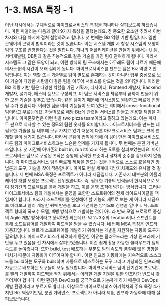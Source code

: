 # 1-3. MSA 특징 - 1

이번 차시에서는 구체적으로 마이크로서비스의 특징을 하나하나 살펴보도록 하겠습니다.
마틴 파울러는 다음과 같이 9가지 특성을 말했는데요. 전 중요한 요소만 추려서 이번 차시와 다음 차시에 걸쳐 설명하려고 합니다.
첫 번째는 Biz 역량 기반 팀입니다. 멜빈 콘웨이의 콘웨이 법칙이라는 것이 있습니다. 이는 시스템 개발 시 항상 시스템의 모양이 팀의 구조를 반영한다는 것을 말합니다.
하나의 어플리케이션을 만들기 위해서는 UI팀, 서버개발팀, DB팀과 같은 직능적으로 같은 기술을 가진 팀이 관여하게 됩니다.
따라서 시스템도 그 같은 모양이 되고, 이런 방식의 팀 구조에서는 아무래도 팀이 다르기 때문에 의사소통의 시간이 오래 걸리게 됩니다.
마이크로서비스를 만드는 팀은 Biz 역량 기반 팀입니다. 이는 역할 또는 기술별로 팀이 별도로 존재하는 것이 아니라
업무 중심으로 보여 기술이 다양한 사람들이 같은 팀을 이루어 서비스를 만드는 것을 의미합니다.
이러한 Biz 역량 기반 팀은 다양한 역할을 가진 기획자, 디자이너, Frontend 개발자, Backend 개발자, 설계자, 테스터 등으로 구성되고,
이 팀은 서비스를 처음부터 끝까지 만들기 위한 모든 기술을 갖추고 있습니다.
같은 팀이기 때문에 의사소통도 원활하고 빠르게 진행될 수가 있습니다. 이러한 팀을 여러 기능들이 모여 있다는 의미에서 cross-functional 팀이라고 부르는데요.
자율적으로 해당 Biz에 관련된 서비스를 만들고 운용할 책임을 지닙니다.
아마존닷컴은 이런 팀을 two pizza team이라고 말하고 있는데요. 이는 피자 두 판으로 식사할 수 있는 정도의 팀원 숫자를 의미합니다.
마이크로서비스를 만드는 데 필요한 기술을 팀 내부에 모두 가지고 있기 때문에 다른 마이크로서비스 팀과는 크게 연계할 일이 생기지 않습니다.
따라서 콘웨이 법칙에 의해 이 팀이 만든 마이크로서비스도 다른 팀의 마이크로서비스하고는 느슨한 연계를 가지게 됩니다.
두 번째는 분권 거버넌스입니다. 첫 시간에 아마존의 built in, run it이라고 하는 모토를 살펴보았는데요.
마이크로서비스 팀으로 구성된 조직은 중앙에 강력한 표준이나 절차의 준수를 강요하지 않습니다.
각 마이크로서비스 팀은 빠르게 제품을 만드는 것을 목적으로 스스로 효율적인 방법론과 도구, 기술을 찾아 적용합니다. 아마도 현실 세계에 지방자치제도와 유사할 것 같습니다.
세 번째 MSA 특징은 프로젝트가 아니라 제품입니다. 기존까지 대부분의 어플리케이션 개발 모델은 프로젝트 단위였습니다.
즉, 필요한 기술의 인력들이 한시적으로 모여 장기간의 프로젝트를 통해 개발을 하고, 이를 운영 조직에 넘기는 방식입니다.
그러나 마이크로서비스 팀의 개발에서는 운영을 포함한 소프트웨어의 전체 라이프사이클을 책임져야 합니다.
따라서 소프트웨어를 완성해야 할 기능의 세트로 보는 게 아니라 제품으로 바라보고 빨리 개발한 뒤에 반응을 보고 개선하는 방식으로 진행을 합니다.
즉, 프로젝트 형태의 폭포수 모델, 빅뱅 방식으로 개발하는 것이 아니라 반복 모델 프로덕트 중심의 Agile 개발 방식이라고 생각하면 되는데요.
약 2~3주의 iteration이나 스프린트를 통해 소프트웨어를 개발하여 피드백을 받을 수 있습니다.
네 번째 MSA 특징은 인프라 자동화입니다. 빠르게 소프트웨어를 개발하기 위해서는 개발을 지원하는 자동화 도구가 필요합니다.
마이크로서비스가 화려하게 등장한 이유는 클라우드라는 가상 인프라에 기반을 두고 있음을 전 차시에서 살펴보았습니다.
이런 쉽게 활용 가능한 클라우드가 팀의 속도를 높여줍니다. 또한 build, test 배포하는 부분도 팀의 속도와 품질에 많은 영향을 미치기 때문에 자동화가 이루어져야 합니다.
이런 인프라 자동화에는 지속적으로 소스코드를 build하는 도구와 build하며 자동으로 테스트하는 도구 그리고 가상화된 인프라에 자동으로 배포하는 도구들이 모두 필요합니다.
마이크로서비스 팀이 단기간에 프로덕트를 빨리 개발하여 피드백을 받기 위해서는 이러한 개발 지원을 위한 인프라가 반드시 갖추어져야 합니다.
이런 환경은 DevOps를 궁극적으로 가능하게 하기 때문에 DevOps 개발 환경이라고 부르기도 합니다.
이상으로 마이크로서비스 아키텍처의 주요 특징 4가지인 Biz 역량기반팀, 분권 거버넌스, 프로젝트가 아니라 제품, 인프라 자동화에 대해 살펴보았습니다.
